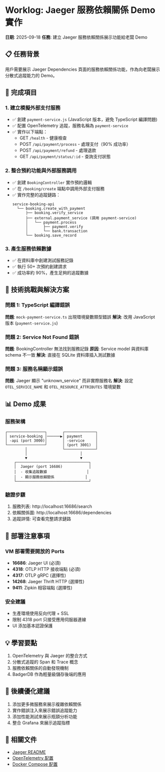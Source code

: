 # Worklog: Jaeger 服務依賴關係 Demo 實作
**日期**: 2025-09-18
**任務**: 建立 Jaeger 服務依賴關係展示功能給老闆 Demo

## 📋 任務背景
用戶需要展示 Jaeger Dependencies 頁面的服務依賴關係功能，作為向老闆展示分散式追蹤能力的 Demo。

## 🎯 完成項目

### 1. 建立模擬外部支付服務
- ✅ 創建 `payment-service.js` (JavaScript 版本，避免 TypeScript 編譯問題)
- ✅ 配置 OpenTelemetry 追蹤，服務名稱為 `payment-service`
- ✅ 實作以下端點：
  - GET `/health` - 健康檢查
  - POST `/api/payment/process` - 處理支付（90% 成功率）
  - POST `/api/payment/refund` - 處理退款
  - GET `/api/payment/status/:id` - 查詢支付狀態

### 2. 整合預約功能與外部服務調用
- ✅ 創建 `BookingController` 實作預約邏輯
- ✅ 在 `/booking/create` 端點中調用外部支付服務
- ✅ 實作完整的追蹤鏈路：
  ```
  service-booking-api
    └── booking.create_with_payment
        ├── booking.verify_service
        ├── external.payment_service (調用 payment-service)
        │   └── payment.process
        │       ├── payment.verify
        │       └── bank.transaction
        └── booking.save_record
  ```

### 3. 產生服務依賴數據
- ✅ 在資料庫中創建測試服務記錄
- ✅ 執行 50+ 次預約創建請求
- ✅ 成功率約 90%，產生足夠的追蹤數據

## 🔧 技術挑戰與解決方案

### 問題 1: TypeScript 編譯錯誤
**問題**: `mock-payment-service.ts` 出現環境變數類型錯誤
**解決**: 改用 JavaScript 版本 (`payment-service.js`)

### 問題 2: Service Not Found 錯誤
**問題**: BookingController 無法找到服務記錄
**原因**: Service model 與資料庫 schema 不一致
**解決**: 直接在 SQLite 資料庫插入測試數據

### 問題 3: 服務名稱顯示錯誤
**問題**: Jaeger 顯示 "unknown_service" 而非實際服務名
**解決**: 設定 `OTEL_SERVICE_NAME` 和 `OTEL_RESOURCE_ATTRIBUTES` 環境變數

## 📊 Demo 成果

### 服務架構
```
┌─────────────────┐       ┌──────────────┐
│ service-booking │──────▶│ payment      │
│ -api (port 3000)│       │ -service     │
└─────────────────┘       │ (port 3001)  │
         │                └──────────────┘
         │                        │
         ▼                        ▼
    ┌─────────────────────────────────┐
    │  Jaeger (port 16686)            │
    │  - 收集追蹤數據                  │
    │  - 顯示服務依賴關係              │
    └─────────────────────────────────┘
```

### 驗證步驟
1. 服務列表: http://localhost:16686/search
2. 依賴關係圖: http://localhost:16686/dependencies
3. 追蹤詳情: 可查看完整請求鏈路

## 📝 部署注意事項

### VM 部署需要開放的 Ports
- **16686**: Jaeger UI (必須)
- **4318**: OTLP HTTP 接收端點 (必須)
- **4317**: OTLP gRPC (選擇性)
- **14268**: Jaeger Thrift HTTP (選擇性)
- **9411**: Zipkin 相容端點 (選擇性)

### 安全建議
- 生產環境使用反向代理 + SSL
- 限制 4318 port 只接受應用伺服器連線
- UI 添加基本認證保護

## 💡 學習要點
1. OpenTelemetry 與 Jaeger 的整合方式
2. 分散式追蹤的 Span 和 Trace 概念
3. 服務依賴關係的自動發現機制
4. BadgerDB 作為輕量級儲存後端的應用

## 📌 後續優化建議
1. 添加更多微服務來展示複雜依賴關係
2. 實作錯誤注入來展示錯誤追蹤能力
3. 添加性能測試來展示瓶頸分析功能
4. 整合 Grafana 來展示追蹤指標

## 🔗 相關文件
- [Jaeger README](../jaeger/readme.md)
- [OpenTelemetry 配置](../src/tracing.ts)
- [Docker Compose 配置](../jaeger/docker-compose-v2.yml)